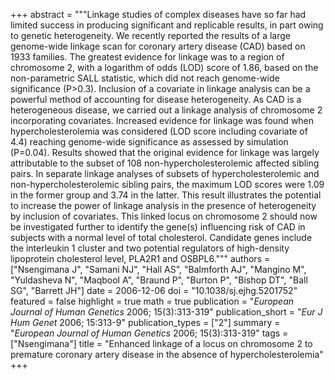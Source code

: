 +++
abstract = """Linkage studies of complex diseases have so far had limited success in producing significant and replicable results, in part owing to genetic heterogeneity. We recently reported the results of a large genome-wide linkage scan for coronary artery disease (CAD) based on 1933 families. The greatest evidence for linkage was to a region of chromosome 2, with a logarithm of odds (LOD) score of 1.86, based on the non-parametric SALL statistic, which did not reach genome-wide significance (P>0.3). Inclusion of a covariate in linkage analysis can be a powerful method of accounting for disease heterogeneity. As CAD is a heterogeneous disease, we carried out a linkage analysis of chromosome 2 incorporating covariates. Increased evidence for linkage was found when hypercholesterolemia was considered (LOD score including covariate of 4.4) reaching genome-wide significance as assessed by simulation (P=0.04). Results showed that the original evidence for linkage was largely attributable to the subset of 108 non-hypercholesterolemic affected sibling pairs. In separate linkage analyses of subsets of hypercholesterolemic and non-hypercholesterolemic sibling pairs, the maximum LOD scores were 1.09 in the former group and 3.74 in the latter. This result illustrates the potential to increase the power of linkage analysis in the presence of heterogeneity by inclusion of covariates. This linked locus on chromosome 2 should now be investigated further to identify the gene(s) influencing risk of CAD in subjects with a normal level of total cholesterol. Candidate genes include the interleukin 1 cluster and two potential regulators of high-density lipoprotein cholesterol level, PLA2R1 and OSBPL6."""
authors = ["Nsengimana J", "Samani NJ", "Hall AS", "Balmforth AJ", "Mangino M", "Yuldasheva N", "Maqbool A", "Braund P", "Burton P", "Bishop DT", "Ball SG", "Barrett JH"]
date = 2006-12-06
doi = "10.1038/sj.ejhg.5201752"
featured = false
highlight = true
math = true
publication = "*European Journal of Human Genetics* 2006; 15(3):313-319"
publication_short = "*Eur J Hum Genet* 2006; 15:313-9"
publication_types = ["2"]
summary = "*European Journal of Human Genetics* 2006; 15(3):313-319"
tags = ["Nsengimana"]
title = "Enhanced linkage of a locus on chromosome 2 to premature coronary artery disease in the absence of hypercholesterolemia"
+++
